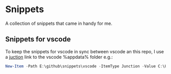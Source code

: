 # Snippets

A collection of snippets that came in handy for me.

## Snippets for vscode

To keep the snippets for vscode in sync between vscode an this repo, I use a [juction](https://docs.microsoft.com/en-us/windows/win32/fileio/hard-links-and-junctions) link to the vscode %appdata% folder e.g.:

``` ps1
New-Item -Path E:\github\snippets\vscode -ItemType Junction -Value C:\Users\0xfab1\AppData\Roaming\Code\User\snippets
```
